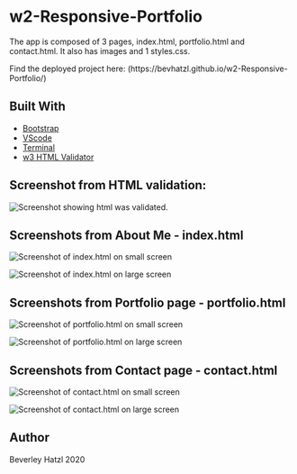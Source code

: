 # w2-Responsive-Portfolio

<p>
The app is composed of 3 pages, index.html, portfolio.html and contact.html. It also has images and 1 styles.css.
</p>
<p>
Find the deployed project here: (https://bevhatzl.github.io/w2-Responsive-Portfolio/)
</p>

## Built With

* [Bootstrap](https://getbootstrap.com/)
* [VScode](https://code.visualstudio.com/) 
* [Terminal](https:///) 
* [w3 HTML Validator](https://validator.w3.org/)

## Screenshot from HTML validation:

![Screenshot showing html was validated.](/HTML-validation.png)

## Screenshots from About Me - index.html

![Screenshot of index.html on small screen](/about-sm.png)

![Screenshot of index.html on large screen](/about-lg.png)

## Screenshots from Portfolio page - portfolio.html

![Screenshot of portfolio.html on small screen](/portfolio-sm.png)

![Screenshot of portfolio.html on large screen](/portfolio-lg.png)

## Screenshots from Contact page - contact.html

![Screenshot of contact.html on small screen](/Contact-small.png)

![Screenshot of contact.html on large screen](/Contact-large.png)

## Author
Beverley Hatzl 2020

